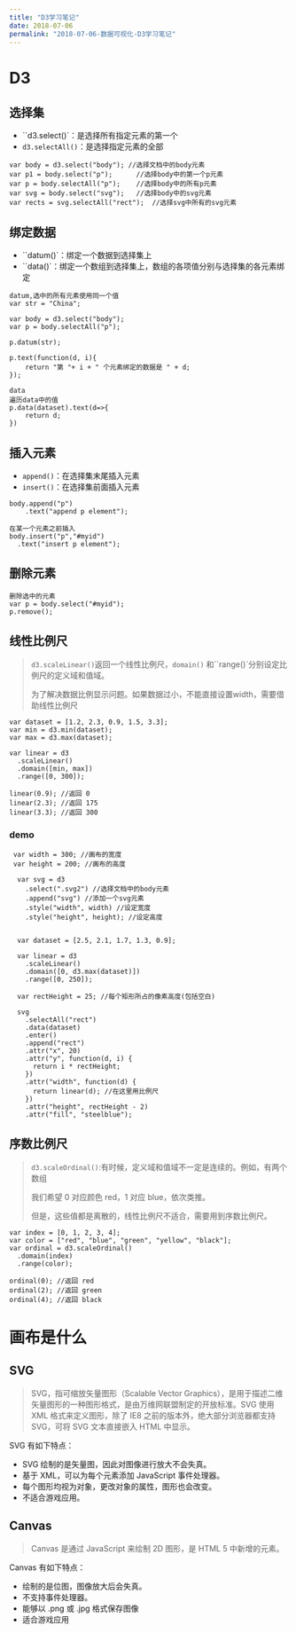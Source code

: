 ```yaml
---
title: "D3学习笔记"
date: 2018-07-06
permalink: "2018-07-06-数据可视化-D3学习笔记"
---
```


# D3

## **选择集**

- ``d3.select()`：是选择所有指定元素的第一个
- `d3.selectAll()`：是选择指定元素的全部

```
var body = d3.select("body"); //选择文档中的body元素
var p1 = body.select("p");      //选择body中的第一个p元素
var p = body.selectAll("p");    //选择body中的所有p元素
var svg = body.select("svg");   //选择body中的svg元素
var rects = svg.selectAll("rect");  //选择svg中所有的svg元素
```

## 绑定数据

- ``datum()`：绑定一个数据到选择集上
- ``data()`：绑定一个数组到选择集上，数组的各项值分别与选择集的各元素绑定

```
datum,选中的所有元素使用同一个值
var str = "China";

var body = d3.select("body");
var p = body.selectAll("p");

p.datum(str);

p.text(function(d, i){
    return "第 "+ i + " 个元素绑定的数据是 " + d;
});
```

```
data
遍历data中的值
p.data(dataset).text(d=>{
    return d;
})
```



## 插入元素

- `append()`：在选择集末尾插入元素
- `insert()`：在选择集前面插入元素

```
body.append("p")
    .text("append p element");
```

```
在某一个元素之前插入
body.insert("p","#myid")
  .text("insert p element");
```



## 删除元素

```
删除选中的元素
var p = body.select("#myid");
p.remove();
```



## 线性比例尺

> `d3.scaleLinear()`返回一个线性比例尺，`domain()` 和``range()`分别设定比例尺的定义域和值域。
>
> 为了解决数据比例显示问题。如果数据过小，不能直接设置width，需要借助线性比例尺

```
var dataset = [1.2, 2.3, 0.9, 1.5, 3.3];
var min = d3.min(dataset);
var max = d3.max(dataset);

var linear = d3
  .scaleLinear()
  .domain([min, max])
  .range([0, 300]);

linear(0.9); //返回 0
linear(2.3); //返回 175
linear(3.3); //返回 300
```

### demo

```
 var width = 300; //画布的宽度
 var height = 200; //画布的高度

  var svg = d3
    .select(".svg2") //选择文档中的body元素
    .append("svg") //添加一个svg元素
    .style("width", width) //设定宽度
    .style("height", height); //设定高度


  var dataset = [2.5, 2.1, 1.7, 1.3, 0.9];

  var linear = d3
    .scaleLinear()
    .domain([0, d3.max(dataset)])
    .range([0, 250]);

  var rectHeight = 25; //每个矩形所占的像素高度(包括空白)

  svg
    .selectAll("rect")
    .data(dataset)
    .enter()
    .append("rect")
    .attr("x", 20)
    .attr("y", function(d, i) {
      return i * rectHeight;
    })
    .attr("width", function(d) {
      return linear(d); //在这里用比例尺
    })
    .attr("height", rectHeight - 2)
    .attr("fill", "steelblue");
```





## 序数比例尺

> `d3.scaleOrdinal()`:有时候，定义域和值域不一定是连续的。例如，有两个数组
>
> 我们希望 0 对应颜色 red，1 对应 blue，依次类推。
>
> 但是，这些值都是离散的，线性比例尺不适合，需要用到序数比例尺。

```
var index = [0, 1, 2, 3, 4];
var color = ["red", "blue", "green", "yellow", "black"];
var ordinal = d3.scaleOrdinal()
  .domain(index)
  .range(color);
  
ordinal(0); //返回 red
ordinal(2); //返回 green
ordinal(4); //返回 black
```









# 画布是什么

## SVG

> SVG，指可缩放矢量图形（Scalable Vector Graphics），是用于描述二维矢量图形的一种图形格式，是由万维网联盟制定的开放标准。SVG 使用 XML 格式来定义图形，除了 IE8 之前的版本外，绝大部分浏览器都支持 SVG，可将 SVG 文本直接嵌入 HTML 中显示。

SVG 有如下特点：

- SVG 绘制的是矢量图，因此对图像进行放大不会失真。
- 基于 XML，可以为每个元素添加 JavaScript 事件处理器。
- 每个图形均视为对象，更改对象的属性，图形也会改变。
- 不适合游戏应用。



## Canvas 

> Canvas 是通过 JavaScript 来绘制 2D 图形，是 HTML 5 中新增的元素。

Canvas 有如下特点：

- 绘制的是位图，图像放大后会失真。
- 不支持事件处理器。
- 能够以 .png 或 .jpg 格式保存图像
- 适合游戏应用









